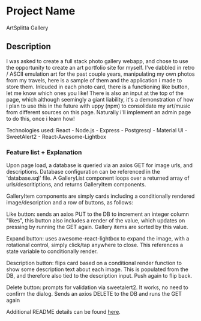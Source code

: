 # Project Name

ArtSplitta Gallery 

## Description

I was asked to create a full stack photo gallery webapp, and chose to use the opportunity to create an art portfolio site for myself. 
I've dabbled in retro / ASCII emulation art for the past couple years, manipulating my own photos from my travels, here is a sample of them and the application i made to store them. 
Inlcuded in each photo card, there is a functioning like button, let me know which ones you like!
There is also an input at the top of the page, which although seemingly a giant liability, it's a demonstration of how i plan to use this in the future with uppy (npm) to consolidate my art/music from different sources on this page. Naturally i'll implement an admin page to do this, once i learn how!

Technologies used: React - Node.js - Express - Postgresql - Material UI - SweetAlert2 - React-Awesome-Lightbox


### Feature list + Explanation

Upon page load, a database is queried via an axios GET for image urls, and descriptions. Database configuration can be referenced in the 'database.sql' file.
A GalleryList component loops over a returned array of urls/descritiptions, and returns GalleryItem components.  

GalleryItem components are simply cards including a conditionally rendered image/description and a row of buttons, as follows:  
  
Like button: sends an axios PUT to the DB to increment an integer column "likes", this button also includes a render of the value, which updates on pressing by running the GET again. Gallery items are sorted by this value.  
  
Expand button: uses awesome-react-lightbox to expand the image, with a rotational control, simply click/tap anywhere to close. This references a state variable to conditionally render.  
  
Description button: flips card based on a conditional render function to show some description text about each image. This is populated from the DB, and therefore also tied to the description input. Push again to flip back.  
  
Delete button: prompts for validation via sweetalert2. It works, no need to confirm the dialog. Sends an axios DELETE to the DB and runs the GET again  





Additional README details can be found [here](https://github.com/PrimeAcademy/readme-template/blob/master/README.md).
